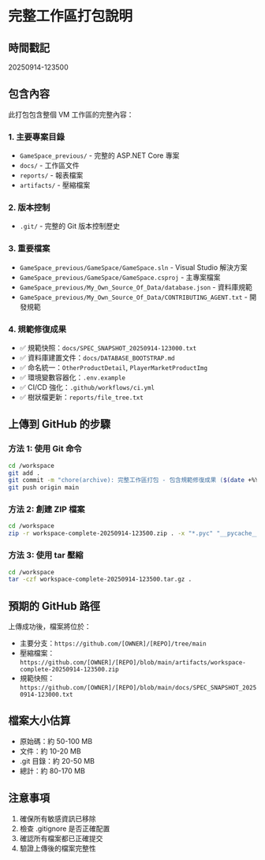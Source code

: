 # 完整工作區打包說明

## 時間戳記
20250914-123500

## 包含內容
此打包包含整個 VM 工作區的完整內容：

### 1. 主要專案目錄
- `GameSpace_previous/` - 完整的 ASP.NET Core 專案
- `docs/` - 工作區文件
- `reports/` - 報表檔案
- `artifacts/` - 壓縮檔案

### 2. 版本控制
- `.git/` - 完整的 Git 版本控制歷史

### 3. 重要檔案
- `GameSpace_previous/GameSpace/GameSpace.sln` - Visual Studio 解決方案
- `GameSpace_previous/GameSpace/GameSpace.csproj` - 主專案檔案
- `GameSpace_previous/My_Own_Source_Of_Data/database.json` - 資料庫規範
- `GameSpace_previous/My_Own_Source_Of_Data/CONTRIBUTING_AGENT.txt` - 開發規範

### 4. 規範修復成果
- ✅ 規範快照：`docs/SPEC_SNAPSHOT_20250914-123000.txt`
- ✅ 資料庫建置文件：`docs/DATABASE_BOOTSTRAP.md`
- ✅ 命名統一：`OtherProductDetail`, `PlayerMarketProductImg`
- ✅ 環境變數容器化：`.env.example`
- ✅ CI/CD 強化：`.github/workflows/ci.yml`
- ✅ 樹狀檔更新：`reports/file_tree.txt`

## 上傳到 GitHub 的步驟

### 方法 1: 使用 Git 命令
```bash
cd /workspace
git add .
git commit -m "chore(archive): 完整工作區打包 - 包含規範修復成果 ($(date +%Y%m%d-%H%M%S))"
git push origin main
```

### 方法 2: 創建 ZIP 檔案
```bash
cd /workspace
zip -r workspace-complete-20250914-123500.zip . -x "*.pyc" "__pycache__/*" "node_modules/*"
```

### 方法 3: 使用 tar 壓縮
```bash
cd /workspace
tar -czf workspace-complete-20250914-123500.tar.gz .
```

## 預期的 GitHub 路徑
上傳成功後，檔案將位於：
- 主要分支：`https://github.com/[OWNER]/[REPO]/tree/main`
- 壓縮檔案：`https://github.com/[OWNER]/[REPO]/blob/main/artifacts/workspace-complete-20250914-123500.zip`
- 規範快照：`https://github.com/[OWNER]/[REPO]/blob/main/docs/SPEC_SNAPSHOT_20250914-123000.txt`

## 檔案大小估算
- 原始碼：約 50-100 MB
- 文件：約 10-20 MB
- .git 目錄：約 20-50 MB
- 總計：約 80-170 MB

## 注意事項
1. 確保所有敏感資訊已移除
2. 檢查 .gitignore 是否正確配置
3. 確認所有檔案都已正確提交
4. 驗證上傳後的檔案完整性